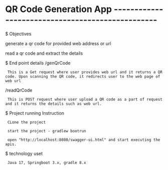# QR Code Generation App -------------------------------------------------

$ Objectives

   generate a qr code for provided web address or url
  
   read a qr code and extract the details

$ End point details
   /genQrCode

     This is a Get request where user provides web url and it returns a QR code. Upon scanning the QR code, it redirects user to the web page of web url

   /readQrCode
  
     This is POST request where user upload a QR code as a part of request and it returns the details such as web url.

$ Project running Instruction

     CLone the project
     
     start the project - gradlew bootrun
     
     open "http://localhost:8080/swagger-ui.html" and start executing the apis.

$ technology uset
     
     Java 17, Springboot 3.x, gradle 8.x
          
     
